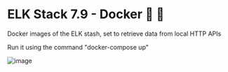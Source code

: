 # ELK Stack 7.9 - Docker 🦌 🐳 

Docker images of the ELK stash, set to retrieve data from local HTTP APIs 

Run it using the command "docker-compose up"

![image](https://user-images.githubusercontent.com/43546156/202205849-6fe14e4a-f760-400a-94d6-7f3d3c579465.png)

